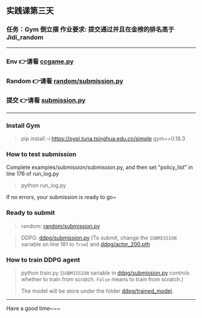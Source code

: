 ## 实践课第三天

### 任务：Gym 倒立摆 作业要求: 提交通过并且在金榜的排名高于Jidi_random


---
### Env 👉请看 [ccgame.py](env/ccgame.py)

### Random 👉请看 [random/submission.py](examples/random/submission.py)

### 提交 👉请看 [submission.py](examples/random/submission.py)

---

### Install Gym
>pip install -i https://pypi.tuna.tsinghua.edu.cn/simple gym==0.18.3

### How to test submission

Complete examples/submission/submission.py, and then set "policy_list" in line 176 of run_log.py
>python run_log.py 

If no errors, your submission is ready to go~

### Ready to submit
> random: [random/submission.py](examples/random/submission.py)

> DDPG: [ddpg/submission.py](examples/ddpg/submission.py) (To submit, change the `SUBMISSION` variable on line 181 to `True`) 
> and [ddpg/actor_200.pth](examples/ddpg/actor_200.pth)


### How to train DDPG agent
> python train.py 
>(`SUBMISSION` variable in [ddpg/submission.py](examples/ddpg/submission.py) 
> controls whether to train from scratch. `False` means to train from scratch.)
> 
> The model will be store under the folder [ddpg/trained_model](examples/ddpg/trained_model).

___
Have a good time~~~